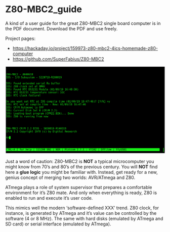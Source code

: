 # Z80-MBC2_guide
A kind of a user guide for the great Z80-MBC2 single board computer is in the PDF document. Download the PDF and use freely. 

Project pages:
- https://hackaday.io/project/159973-z80-mbc2-4ics-homemade-z80-computer
- https://github.com/SuperFabius/Z80-MBC2

<img src="https://github.com/DarS007/Z80-MBC2_guide/blob/master/pictures/20200927-z80-mbc2-cp-m_2.2.png" width="800">

Just a word of caution:  Z80-MBC2 is **NOT** a typical microcomputer you might know from 70’s and 80’s of the previous century. You will **NOT** find here a **glue logic** you might be familiar with. Instead, get ready for a new, genius concept of merging two worlds: AVR/ATmega and Z80. 

ATmega plays a role of system supervisor that prepares a comfortable environment for it’s Z80 mate. And only when everything is ready, Z80 is enabled to run and execute it’s user code.

This mimics well the modern ‘software-defined XXX’ trend. Z80 clock, for instance, is generated by ATmega and it’s value can be controlled by the software (4 or 8 MHz). The same with hard disks (emulated by ATmega and SD card) or serial interface (emulated by ATmega).
